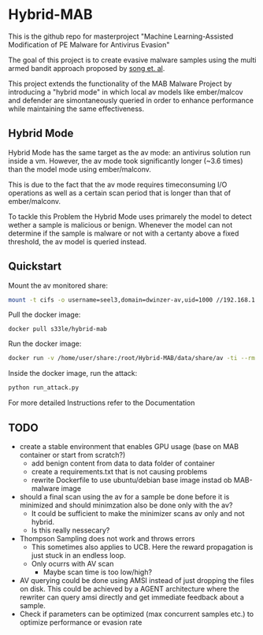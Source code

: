 # Hybrid-MAB
This is the github repo for masterproject "Machine Learning-Assisted Modification of PE
Malware for Antivirus Evasion"

The goal of this project is to create evasive malware samples using the multi armed bandit approach proposed by [song et. al](https://github.com/bitsecurerlab/MAB-malware).

This project extends the functionality of the MAB Malware Project by introducing a "hybrid mode" in which local av models like ember/malcov and defender are simontaneously queried in order to enhance performance while maintaining the same effectiveness.


## Hybrid Mode
Hybrid Mode has the same target as the av mode: an antivirus solution run inside a vm. However, the av mode took significantly longer (~3.6 times) than the model mode using ember/malconv. 

This is due to the fact that the av mode requires timeconsuming I/O operations as well as a certain scan period that is longer than that of ember/malconv.

To tackle this Problem the Hybrid Mode uses primarely the model to detect wether a sample is malicious or benign. Whenever the model can not determine if the sample is malware or not with a certanty above a fixed threshold, the av model is queried instead.


## Quickstart
Mount the av monitored share:
``` bash
mount -t cifs -o username=seel3,domain=dwinzer-av,uid=1000 //192.168.1.29/share/ /home/user/share/
```

Pull the docker image:
```
docker pull s33le/hybrid-mab
```


Run the docker image:
``` bash
docker run -v /home/user/share:/root/Hybrid-MAB/data/share/av -ti --rm --runtime=nvidia --gpus all s33le/hybrid-mab bash 
```

Inside the docker image, run the attack:
``` bash
python run_attack.py
```

For more detailed Instructions refer to the Documentation



## TODO
* create a stable environment that enables GPU usage (base on MAB container or start from scratch?)
    * add benign content from data to data folder of container
    * create a requirements.txt that is not causing problems
    * rewrite Dockerfile to use ubuntu/debian base image instad ob MAB-malware image
* should a final scan using the av for a sample be done before it is minimized and should minimzation also be done only with the av?
    * It could be sufficient to make the minimizer scans av only and not hybrid. 
    * Is this really nessecary?
* Thompson Sampling does not work and throws errors
    * This sometimes also applies to UCB. Here the reward propagation is just stuck in an endless loop.
    * Only ocurrs with AV scan
        * Maybe scan time is too low/high?
* AV querying could be done using AMSI instead of just dropping the files on disk. This could be achieved by a AGENT architecture where the rewriter can query amsi directly and get immediate feedback about a sample. 
* Check if parameters can be optimized (max concurrent samples etc.) to optimize performance or evasion rate

